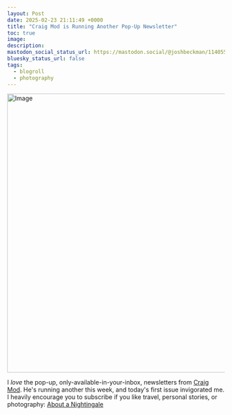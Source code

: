 ```yaml
---
layout: Post
date: 2025-02-23 21:11:49 +0000
title: "Craig Mod is Running Another Pop-Up Newsletter"
toc: true
image: 
description: 
mastodon_social_status_url: https://mastodon.social/@joshbeckman/114055822999269592
bluesky_status_url: false
tags:
  - blogroll
  - photography
---
```



<img width="645" alt="Image" src="https://github.com/user-attachments/assets/87eee9f5-fdbb-46bc-9a7b-38d548e963e5" />

I _love_ the pop-up, only-available-in-your-inbox, newsletters from [Craig Mod](https://craigmod.com/). He's running another this week, and today's first issue invigorated me. I heavily encourage you to subscribe if you like travel, personal stories, or photography: [About a Nightingale](https://craigmod.com/ridgeline/202/)
